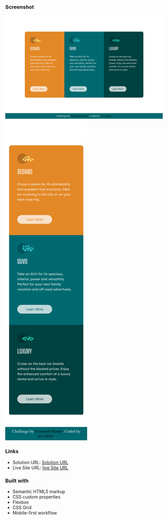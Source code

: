 
### Screenshot

![](/samples/desktop%20view.png)
![](/samples/mobile%20view.png)

### Links

- Solution URL: [Solution URL]()
- Live Site URL: [live Site URL]()

### Built with
- Semantic HTML5 markup
- CSS custom properties
- Flexbox
- CSS Grid
- Mobile-first workflow
